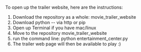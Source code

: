 To open up the trailer website, here are the instructions:

1) Download the repository as a whole: movie_trailer_website
2) Download python -- via http or pip
3) Open up Terminal if you have mac/linux
4) Move to the repository movie_trailer_website
5) run the command line: python entertainment_center.py
6) The trailer web page will then be available to play :)
